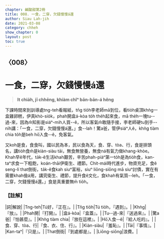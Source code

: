 ```yaml
---
chapter: 鹹酸甜第2冊
title: 008. 一食，二穿，欠錢慢慢á還
author: Siau Lah-jih
date: 2021-03-08
category: chheh
show_chapter: 0
layout: post
toc: true
---
```


## 〈008〉
# 一食，二穿，欠錢慢慢á還
> **It chia̍h, jī chhēng, khiàm chîⁿ bān-bān-á hêng**

下課時間來到訓導處tng-teh看報紙，tn̄g tio̍h李老師mā到位，看tio̍h桌頂khǹg一盒雞卵糕，伊真khò-sio̍k，phah開盒á-kòa to̍h the̍h起來食，mā the̍h一塊tu--過-來，因為m̄知影是siáⁿ-mih人買--ê，所以客氣m̄敢隨手接，李老師硬tu到手--ni̍h講：「一食，二穿，欠錢慢慢á還。」食--lah！驚a爸，管伊siáⁿ人ê，khǹg tiàm chia to̍h是beh hō͘人食--ê，免客氣。

又koh是食，食食叫，國以民為本，民以食為天，食、穿、tòa、行，食是排頭名，講tio̍h食m̄是kiàn-siàu tāi，無食無營養，無食ná有氣力做khang-khòe。Khah早ê年代，ta̍k-ê生活khah艱苦，辛苦phah-piàⁿ第一to̍h是為tio̍h食，kan-taⁿ求食一下粗飽，koán-thāi伊衛生、禮節。Chit-mái時代進步，物資充足，食ê seng-lí that倒街，ta̍k-ê食kah siuⁿ富裕，siuⁿ liōng-siōng mā siuⁿ討債，實在有需要khah儉á用，講究衛生、禮節，提升食ê文化，食khah有氣質--leh。「一食，二穿，欠錢慢慢á還。」食是真重要無m̄ tio̍h。

### 【註解】

|詞|解說|
|Tng-teh|Tú好，『正在』。|
|Tn̄g tio̍h|Tú tio̍h，『遇到』。|
|Khǹg|『放』。|
|Phah開|『打開』。|
|盒á-kòa|『盒蓋』。|
|Tu--過-來|『送過來』。|
|驚a爸|『怕甚麼』。|
|Khǹg tiàm chia|『放在這裡』。|
|Hō͘人食--ê|『給人吃的』。|
|食、穿、tòa、行|『食、衣、住、行』。|
|Kiàn-siàu|『羞恥』。|
|Tāi|『事情』。|
|Kan-taⁿ|『只是』。|
|That倒街|『到處都是』。|
|Liōng-siōng|浪費。|

